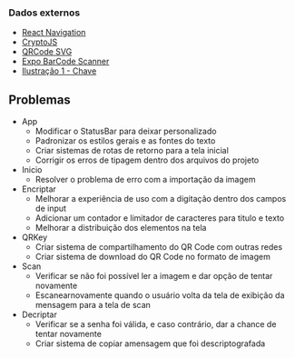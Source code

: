### Dados externos
* [React Navigation](https://www.npmjs.com/package/react-navigation)
* [CryptoJS](https://www.npmjs.com/package/crypto-js)
* [QRCode SVG](https://www.npmjs.com/package/react-native-qrcode-svg)
* [Expo BarCode Scanner](https://docs.expo.dev/versions/latest/sdk/bar-code-scanner/)
* [Ilustração 1 - Chave](https://icons8.com/illustrations/illustration/urban-line-key-4)

## Problemas
* App
  * Modificar o StatusBar para deixar personalizado
  * Padronizar os estilos gerais e as fontes do texto
  * Criar sistemas de rotas de retorno para a tela inicial
  * Corrigir os erros de tipagem dentro dos arquivos do projeto
* Inicio
  * Resolver o problema de erro com a importação da imagem
* Encriptar
  * Melhorar a experiência de uso com a digitação dentro dos campos de input
  * Adicionar um contador e limitador de caracteres para titulo e texto
  * Melhorar a distribuição dos elementos na tela
* QRKey
  * Criar sistema de compartilhamento do QR Code com outras redes
  * Criar sistema de download do QR Code no formato de imagem
* Scan
  * Verificar se não foi possível ler a imagem e dar opção de tentar novamente
  * Escanearnovamente quando o usuário volta da tela de exibição da mensagem para a tela de scan
* Decriptar
  * Verificar se a senha foi válida, e caso contrário, dar a chance de tentar novamente
  * Criar sistema de copiar amensagem que foi descriptografada